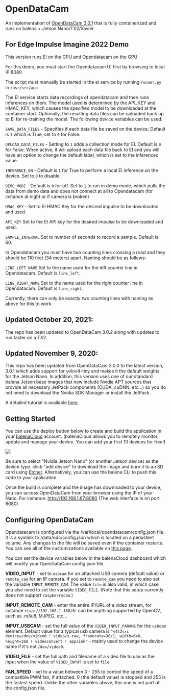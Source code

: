 # OpenDataCam
An implementation of [OpenDataCam 3.0.1](https://github.com/opendatacam/opendatacam) that is fully containerized and runs on balena + Jetson Nano/TX2/Xavier. 

## For Edge Impulse Imagine 2022 Demo
This version runs EI on the CPU and Opendatacam on the GPU

For this demo, you must start the Opendatacam UI first by browsing to local IP:8080
  
The script must manually be started in the ei service by running `runner.py` in `/usr/src/app`
  
The EI service starts data recordings of opendatacam and then runs inferences on them. The model used is determined by the API_KEY and HMAC_KEY, which causes the specified model to be downloaded at the container start. Optionally, the resulting data files can be uploaded back up to EI for re-training the model. The following device variables can be used:

`SAVE_DATA_FILES` - Specifies if each data file be saved on the device. Default is `1` which is True, set to `0` for False.

`UPLOAD_DATA_FILES` - Setting to `1` adds a collection mode for EI. Default is `0` for False. When active, it will upload each data file back to EI and you will have an option to change the default label, which is set to the inferenced value.

`INFERENCE_ON` - Default is `1` for True to perform a local EI inference on the device. Set to `0` to disable.

`DEMO_MODE` - Default is `0` for off. Set to `1` to run in demo mode, which pulls the data from demo data and does not connect at all to Opendatacam (for instance at night or if camera is broken)

`HMAC_KEY` - Set to EI HMAC Key for the desired impulse to be downloaded and used.

`API_KEY` Set to the EI API key for the desired impulse to be downloaded and used.

`SAMPLE_INTERVAL` Set to number of seconds to record a sample. Default is 60.

In Opendatacam you must have two counting lines crossing a road and they should be 110 feet (34 meters) apart. Naming should be as follows:

`LINE_LEFT_NAME` Set to the name used for the left counter line in Opendatacam. Default is `line_left`.

`LINE_RIGHT_NAME` Set to the name used for the right counter line in Opendatacam. Default is `line_right`.

Currently, there can only be exactly two counting lines with naming as above for this to work.

## Updated October 20, 2021:
The repo has been updated to OpenDataCam 3.0.2 along with updates to run faster on a TX2.

## Updated November 9, 2020:
This repo has been updated from OpenDataCam 3.0.0 to the latest version, 3.0.1 which adds support for yolov4-tiny and makes it the default weights for the Jetson Nano. In addition, this version uses one of our standard balena Jetson base images that now include Nvidia APT sources that provide all necessary JetPack components (CUDA, cuDNN, etc...) so you do not need to download the Nvidia SDK Manager or install the JetPack.

A detailed tutorial is available [here](https://www.balena.io/blog/using-opendatacam-and-balena-to-quantify-the-world-with-ai/).

## Getting Started

You can use the deploy button below to create and build the application in your [balenaCloud](https://www.balena.io/cloud/) account. (balenaCloud allows you to remotely monitor, update and manage your device. You can add your first 10 devices for free!)

[![](https://www.balena.io/deploy.png)](https://dashboard.balena-cloud.com/deploy?repoUrl=https://github.com/alanb128/opendatacam-ei)


Be sure to select "Nvidia Jetson Nano" (or another Jetson device) as the device type. click "add device" to download the image and burn it to an SD card using [Etcher](https://www.balena.io/etcher/). Alternatively, you can use the balena CLI to push this code to your application.

Once the build is complete and the image has downloaded to your device, you can access OpenDataCam from your browser using the IP of your Nano. For instance: http://192.168.1.67:8080 (The web interface is on port 8080)


## Configuring OpenDataCam

Opendatacam is configured via the /var/local/opendatacam/config.json file. It is a symlink to /data/odc/config.json which is located on a persistent volume. Any changes to the file will be saved even if the container restarts. You can see all of the customizations available on [this page](https://github.com/opendatacam/opendatacam/blob/master/documentation/CONFIG.md).

You can set the device variables below in the balenaCloud dashboard which will modify your OpenDataCam config.json file. 


**VIDEO_INPUT** - set to `usbcam` for an attached USB camera (default value) or `remote_cam` for an IP camera. If you set to `remote_cam` you need to also set the variable `INPUT_REMOTE_CAM`. The value `file` is also valid, in which case you also need to set the variable `VIDEO_FILE`. (Note that this setup currently does not support `raspberrycam`.)

**INPUT_REMOTE_CAM** - enter the entire IP/URL of a video stream, for instance `rtsp://192.168.1.168/0`- can be anything supported by OpenCV, such as .m3u8, MJPEG, etc...

**INPUT_USBCAM** - set the full value of the `VIDEO_INPUT_PARAMS` for the `usbcam` element. Default value for a typical usb camera is `"v4l2src device=/dev/video0 ! video/x-raw, framerate=30/1, width=640, height=360 ! videoconvert ! appsink"` - mainly used to change the device name if it's not `/dev/video0`.

**VIDEO_FILE** - set the full path and filename of a video file to use as the input when the value of `VIDEO_INPUT` is set to `file`.

**FAN_SPEED** - set to a value between 0 - 255 to control the speed of a compatible PWM fan, if attached. 0 (the default value) is stopped and 255 is the fastest speed. Unlike the other variables above, this one is not part of the config.json file.

